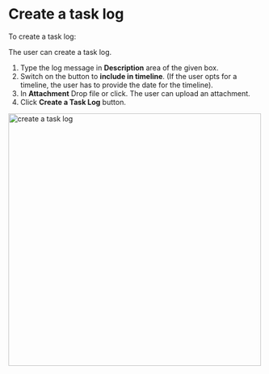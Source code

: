 # Create a task log

To  create a task log: 

The user can create a task log.

1. Type the log message in **Description** area of the given box. 
1. Switch on the button to **include in timeline**. (If the user opts for a timeline, the user has to provide the date for the timeline).
1. In **Attachment** Drop file or click. The user can upload an attachment. 
1. Click **Create a Task Log** button. 

<img src="../images/create-a-task-log.png" alt="create a task log" width="500" height="500"/>
